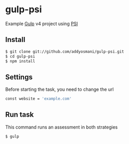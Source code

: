 gulp-psi
===============

Example [Gulp](http://gulpjs.com) v4 project using [PSI](https://github.com/addyosmani/psi)

## Install

```sh
$ git clone git://github.com/addyosmani/gulp-psi.git
$ cd gulp-psi
$ npm install
```

## Settings

Before starting the task, you need to change the url

```sh
const website = 'example.com'
```

## Run task

This command runs an assessment in both strategies

```sh
$ gulp
```